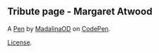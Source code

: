 Tribute page - Margaret Atwood
------------------------------


A [Pen](https://codepen.io/MadalinaOD/pen/xxJodEO) by [MadalinaOD](https://codepen.io/MadalinaOD) on [CodePen](https://codepen.io).

[License](https://codepen.io/license/pen/xxJodEO).